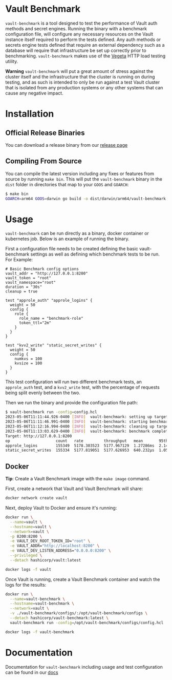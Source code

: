 # Vault Benchmark

`vault-benchmark` is a tool designed to test the performance of Vault auth methods and secret engines. Running the binary with a benchmark configuration file, will configure any necessary resources on the Vault instance itself required to perform the tests defined. Any auth methods or secrets engine tests defined that require an external dependency such as a database will require that infrastructure be set up correctly prior to benchmarking. `vault-benchmark` makes use of the [Vegeta](https://github.com/tsenart/vegeta) HTTP load testing utility.

**Warning**
`vault-benchmark` will put a great amount of stress against the cluster itself and the infrastructure that the cluster is running on during testing, and as such is intended to only be run against a test Vault cluster that is isolated from any production systems or any other systems that can cause any negative impact.

# Installation
## Official Release Binaries
You can download a release binary from our [release page](https://releases.hashicorp.com/vault-benchmark)

## Compiling From Source
You can compile the latest version including any fixes or features from source by running `make bin`. This will put the `vault-benchmark` binary in the `dist` folder in directories that map to your `GOOS` and `GOARCH`:
```bash
$ make bin
GOARCH=arm64 GOOS=darwin go build -o dist/darwin/arm64/vault-benchmark
```

# Usage
`vault-benchmark` can be run directly as a binary, docker container or kubernetes job. Below is an example of running the binary.

First a configuration file needs to be created defining the basic vault-benchmark settings as well as defining which benchmark tests to be run. For Example:
```hcl
# Basic Benchmark config options
vault_addr = "http://127.0.0.1:8200"
vault_token = "root"
vault_namespace="root"
duration = "30s"
cleanup = true

test "approle_auth" "approle_logins" {
  weight = 50
  config {
    role {
      role_name = "benchmark-role"
      token_ttl="2m"
    }
  }
}

test "kvv2_write" "static_secret_writes" {
  weight = 50
  config {
    numkvs = 100
    kvsize = 100
  }
}
```
This test configuration will run two different benchmark tests, an `approle_auth` test, and a `kvv2_write` test, with the percentage of requests being split evenly between the two.

Then we run the binary and provide the configuration file path:
```bash
$ vault-benchmark run -config=config.hcl
2023-05-06T11:11:44.926-0400 [INFO]  vault-benchmark: setting up targets
2023-05-06T11:11:46.991-0400 [INFO]  vault-benchmark: starting benchmarks: duration=30s
2023-05-06T11:12:16.994-0400 [INFO]  vault-benchmark: cleaning up targets
2023-05-06T11:13:03.629-0400 [INFO]  vault-benchmark: benchmark complete
Target: http://127.0.0.1:8200
op                    count   rate         throughput   mean       95th%       99th%       successRatio
approle_logins        155349  5178.303523  5177.967129  1.27286ms  2.142861ms  2.894675ms  100.00%
static_secret_writes  155334  5177.819051  5177.626953  640.232µs  1.055702ms  1.554777ms  100.00%
```

## Docker

**Tip**: Create a Vault Benchmark image with the `make image` command.

First, create a network that Vault and Vault Benchmark will share:

```bash
docker network create vault
```

Next, deploy Vault to Docker and ensure it's running:

```bash
docker run \
  --name=vault \
  --hostname=vault \
  --network=vault \
  -p 8200:8200 \
  -e VAULT_DEV_ROOT_TOKEN_ID="root" \
  -e VAULT_ADDR="http://localhost:8200" \
  -e VAULT_DEV_LISTEN_ADDRESS="0.0.0.0:8200" \
  --privileged \
  --detach hashicorp/vault:latest

docker logs -f vault
```

Once Vault is running, create a Vault Benchmark container and watch the logs for the results:

```bash
docker run \
  --name=vault-benchmark \
  --hostname=vault-benchmark \
  --network=vault \
  -v ./vault-benchmark/configs/:/opt/vault-benchmark/configs \
  --detach hashicorp/vault-benchmark:latest \
  vault-benchmark run -config=/opt/vault-benchmark/configs/config.hcl

docker logs -f vault-benchmark
```

# Documentation
Documentation for `vault-benchmark` including usage and test configuration can be found in our [docs](docs/index.md)
